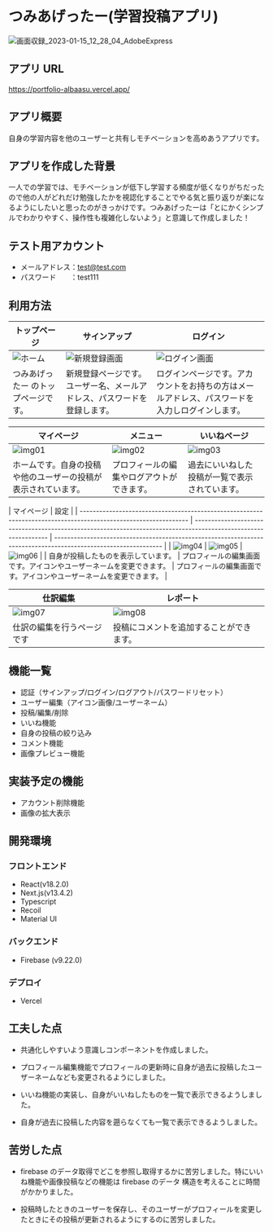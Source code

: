 # つみあげったー(学習投稿アプリ)

![画面収録_2023-01-15_12_28_04_AdobeExpress](<https://user-images.githubusercontent.com/123563616/246645013-85ff7176-dbf8-4572-8672-bbdbd4a53fed.png>)

## アプリ URL

https://portfolio-albaasu.vercel.app/

## アプリ概要

自身の学習内容を他のユーザーと共有しモチベーションを高めあうアプリです。

## アプリを作成した背景

一人での学習では、モチベーションが低下し学習する頻度が低くなりがちだったので他の人がどれだけ勉強したかを視認化することでやる気と振り返りが楽になるようにしたいと思ったのがきっかけです。つみあげったーは「とにかくシンプルでわかりやすく、操作性も複雑化しないよう」と意識して作成しました！

## テスト用アカウント

- メールアドレス：test@test.com
- パスワード　　：test111

## 利用方法

| トップページ                                                                                                                                     | サインアップ                                                                                                                                     | ログイン                                                                                                                                         |
| ------------------------------------------------------------------------------------------------------------------------------------------------ | ------------------------------------------------------------------------------------------------------------------------------------------------ | ------------------------------------------------------------------------------------------------------------------------------------------------ |
| ![ホーム](<https://user-images.githubusercontent.com/123563616/246645013-85ff7176-dbf8-4572-8672-bbdbd4a53fed.png>) | ![新規登録画面](https://user-images.githubusercontent.com/123563616/246645353-7c9cf036-7122-4e5c-b279-6795cea2f8a7.png) | ![ログイン画面](https://user-images.githubusercontent.com/123563616/246645363-020b0fa4-6a60-47da-82fd-590dde275bd0.png) |
| つみあげったー のトップページです。                                                                                                                     | 新規登録ページです。ユーザー名、メールアドレス、パスワードを登録します。                                                           | ログインページです。アカウントをお持ちの方はメールアドレス、パスワードを入力しログインします。                                                   |

| マイページ                                                                                                      | メニュー                                                                                                        | いいねページ                                                                                                          |
| --------------------------------------------------------------------------------------------------------------- | --------------------------------------------------------------------------------------------------------------- | --------------------------------------------------------------------------------------------------------------- |
| ![img01](https://user-images.githubusercontent.com/123563616/246646001-9443d765-ddf0-4884-ae87-73a51ecd0018.png) | ![img02](https://user-images.githubusercontent.com/123563616/246645926-37ac954f-ff43-44d6-96a7-9b0febc31fbc.png) | ![img03](https://user-images.githubusercontent.com/123563616/246645838-d77f9a48-714e-473a-9546-455f8e8cb701.png) |
| ホームです。自身の投稿や他のユーザーの投稿が表示されています。                                    | プロフィールの編集やログアウトができます。                                                                                            | 過去にいいねした投稿が一覧で表示されています。                                                                      |

| マイページ                                                                                                        | 設定                                                                                                                                                                                                              |
| --------------------------------------------------------------------------------------------------------------- | --------------------------------------------------------------------------------------------------------------- | --------------------------------------------------------------------------------------------------------------- |
| ![img04](https://user-images.githubusercontent.com/123563616/246645891-0bf9a911-87c0-44db-b4fa-4fe1ee80beed.png) | ![img05](https://user-images.githubusercontent.com/123563616/246645906-7ac01980-6f52-430c-afe3-3c72dea115f3.png) | ![img06](https://user-images.githubusercontent.com/64601252/212523308-ac26f575-c90e-42a9-8364-ca069c4f0f08.png) |
| 自身が投稿したものを表示しています。                                                                                      | プロフィールの編集画面です。アイコンやユーザーネームを変更できます。                                     | プロフィールの編集画面です。アイコンやユーザーネームを変更できます。                                                                                    |

| 仕訳編集                                                                                                        | レポート                                                                                                        |     |
| --------------------------------------------------------------------------------------------------------------- | --------------------------------------------------------------------------------------------------------------- | --- |
| ![img07](https://media.giphy.com/media/EGvOmJ9KBwTLxnUH7n/giphy.gif) | ![img08](https://user-images.githubusercontent.com/64601252/212523412-dd6dde91-dc0a-45cb-b8ee-d8d9d065735c.png) |     |
| 仕訳の編集を行うページです                                                                                      | 投稿にコメントを追加することができます。                                                                    |     |

## 機能一覧

- 認証（サインアップ/ログイン/ログアウト/パスワードリセット）
- ユーザー編集（アイコン画像/ユーザーネーム）
- 投稿/編集/削除
- いいね機能
- 自身の投稿の絞り込み
- コメント機能
- 画像プレビュー機能

## 実装予定の機能

- アカウント削除機能
- 画像の拡大表示

## 開発環境

### フロントエンド

- React(v18.2.0)
- Next.js(v13.4.2)
- Typescript
- Recoil
- Material UI

### バックエンド

- Firebase (v9.22.0)

### デプロイ

- Vercel

## 工夫した点

- 共通化しやすいよう意識しコンポーネントを作成しました。

- プロフィール編集機能でプロフィールの更新時に自身が過去に投稿したユーザーネームなども変更されるようにしました。

- いいね機能の実装し、自身がいいねしたものを一覧で表示できるようしました。

- 自身が過去に投稿した内容を遡らなくても一覧で表示できるようしました。

## 苦労した点

- firebase のデータ取得でどこを参照し取得するかに苦労しました。特にいいね機能や画像投稿などの機能は firebase のデータ
  構造を考えることに時間がかかりました。

- 投稿時したときのユーザーを保存し、そのユーザーがプロフィールを変更したときにその投稿が更新されるようにするのに苦労しました。
